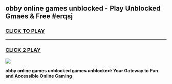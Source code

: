 
## obby online games unblocked - Play Unblocked Gmaes & Free #erqsj
<h3>
<a href="https://news.freeplayer.one?title=obby_online_games_unblocked&ref=03M">CLICK TO PLAY</a></h3>
<hr>

<h3>
<a href="https://news.freeplayer.one?title=obby_online_games_unblocked&ref=03M">CLICK 2 PLAY</a>
  
</h3>

<a href="https://news.freeplayer.one?title=obby_online_games_unblocked&ref=03M"><img src="https://clearcache.store/games.png"></a>


**obby online games unblocked games unblocked: Your Gateway to Fun and Accessible Online Gaming**
